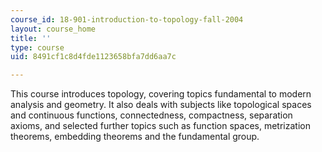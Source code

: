 ```yaml
---
course_id: 18-901-introduction-to-topology-fall-2004
layout: course_home
title: ''
type: course
uid: 8491cf1c8d4fde1123658bfa7dd6aa7c

---
```

This course introduces topology, covering topics fundamental to modern analysis and geometry. It also deals with subjects like topological spaces and continuous functions, connectedness, compactness, separation axioms, and selected further topics such as function spaces, metrization theorems, embedding theorems and the fundamental group.
